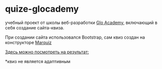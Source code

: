 # quize-glocademy

учебный проект от школы веб-разработки [Glo Academy](https://glo.academy/), включающий в себя создание сайта-квиза.

При создании сайта использовался Bootstrap, сам квиз создан на конструкторе [Marquiz](www.marquiz.ru)

[Здесь можно посмотреть на результат: ](https://riva-sm.github.io/quize-glocademy/)

*квиз не является адаптивным
